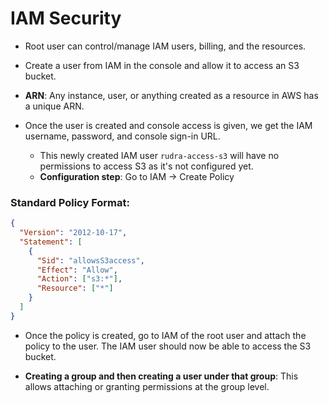 # IAM Security

- Root user can control/manage IAM users, billing, and the resources.
- Create a user from IAM in the console and allow it to access an S3 bucket.
- **ARN**: Any instance, user, or anything created as a resource in AWS has a unique ARN.

- Once the user is created and console access is given, we get the IAM username, password, and console sign-in URL.
  - This newly created IAM user `rudra-access-s3` will have no permissions to access S3 as it's not configured yet.
  - **Configuration step**: Go to IAM → Create Policy

### Standard Policy Format:

```json
{
  "Version": "2012-10-17",
  "Statement": [
    {
      "Sid": "allowsS3access",
      "Effect": "Allow",
      "Action": ["s3:*"],
      "Resource": ["*"]
    }
  ]
}
```

- Once the policy is created, go to IAM of the root user and attach the policy to the user. The IAM user should now be able to access the S3 bucket.

- **Creating a group and then creating a user under that group**: This allows attaching or granting permissions at the group level.

